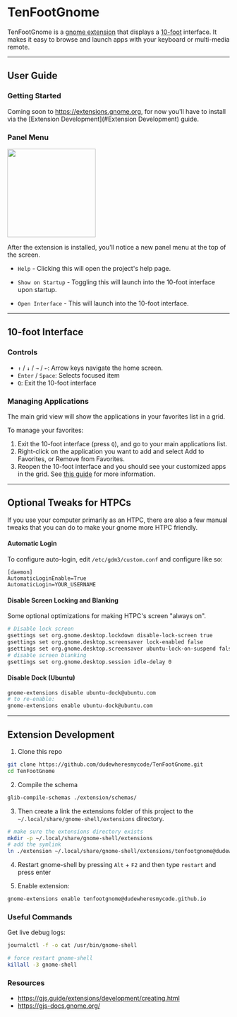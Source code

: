 # TenFootGnome

TenFootGnome is a [gnome extension](https://extensions.gnome.org/) that displays a [10-foot](https://en.wikipedia.org/wiki/10-foot_user_interface) interface. It makes it easy to browse and launch apps with your keyboard or multi-media remote.

---

## User Guide

### Getting Started

Coming soon to https://extensions.gnome.org, for now you'll have to install via the [Extension Development](#Extension Development) guide.

### Panel Menu

<img src="https://user-images.githubusercontent.com/3523761/149646804-d8f4c99f-6d19-418b-b88e-99e4a3165ec7.png" height="200" />

After the extension is installed, you'll notice a new panel menu at the top of the screen.

- `Help` - Clicking this will open the project's help page.

- `Show on Startup` - Toggling this will launch into the 10-foot interface upon startup.

- `Open Interface` - This will launch into the 10-foot interface.

---

## 10-foot Interface

### Controls

- `↑` / `↓` / `→` / `←`: Arrow keys navigate the home screen.
- `Enter` / `Space`: Selects focused item
- `Q`: Exit the 10-foot interface

### Managing Applications

The main grid view will show the applications in your favorites list in a grid.

To manage your favorites:

1. Exit the 10-foot interface (press `Q`), and go to your main applications list.
1. Right-click on the application you want to add and select Add to Favorites, or Remove from Favorites.
1. Reopen the 10-foot interface and you should see your customized apps in the grid. See [this guide](https://help.ubuntu.com/stable/ubuntu-help/shell-apps-favorites.html.en) for more information.

---

## Optional Tweaks for HTPCs

If you use your computer primarily as an HTPC, there are also a few manual tweaks that you can do to make your gnome more HTPC friendly.

#### Automatic Login

To configure auto-login, edit `/etc/gdm3/custom.conf` and configure like so:

```
[daemon]
AutomaticLoginEnable=True
AutomaticLogin=YOUR_USERNAME
```

#### Disable Screen Locking and Blanking

Some optional optimizations for making HTPC's screen "always on".

```bash
# Disable lock screen
gsettings set org.gnome.desktop.lockdown disable-lock-screen true
gsettings set org.gnome.desktop.screensaver lock-enabled false
gsettings set org.gnome.desktop.screensaver ubuntu-lock-on-suspend false
# disable screen blanking
gsettings set org.gnome.desktop.session idle-delay 0
```

#### Disable Dock (Ubuntu)

```bash
gnome-extensions disable ubuntu-dock@ubuntu.com
# to re-enable:
gnome-extensions enable ubuntu-dock@ubuntu.com
```

---

## Extension Development

1. Clone this repo

```bash
git clone https://github.com/dudewheresmycode/TenFootGnome.git
cd TenFootGnome
```

2. Compile the schema

```bash
glib-compile-schemas ./extension/schemas/
```

3. Then create a link the extensions folder of this project to the `~/.local/share/gnome-shell/extensions` directory.

```bash
# make sure the extensions directory exists
mkdir -p ~/.local/share/gnome-shell/extensions
# add the symlink
ln ./extension ~/.local/share/gnome-shell/extensions/tenfootgnome@dudewheresmycode.github.io
```

4. Restart gnome-shell by pressing `Alt` + `F2` and then type `restart` and press enter

5. Enable extension:

```bash
gnome-extensions enable tenfootgnome@dudewheresmycode.github.io
```

### Useful Commands

Get live debug logs:

```bash
journalctl -f -o cat /usr/bin/gnome-shell
```

```bash
# force restart gnome-shell
killall -3 gnome-shell
```

### Resources

- https://gjs.guide/extensions/development/creating.html
- https://gjs-docs.gnome.org/

